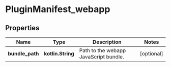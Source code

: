 
# PluginManifest_webapp

## Properties
Name | Type | Description | Notes
------------ | ------------- | ------------- | -------------
**bundle_path** | **kotlin.String** | Path to the webapp JavaScript bundle. |  [optional]



